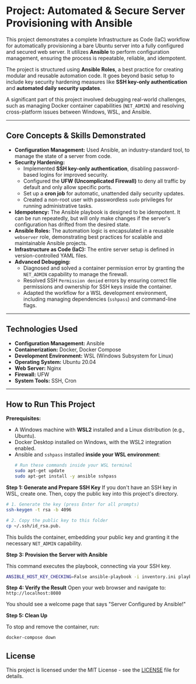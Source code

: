 # Project: Automated & Secure Server Provisioning with Ansible

This project demonstrates a complete Infrastructure as Code (IaC) workflow for automatically provisioning a bare Ubuntu server into a fully configured and secured web server. It utilizes **Ansible** to perform configuration management, ensuring the process is repeatable, reliable, and idempotent.

The project is structured using **Ansible Roles**, a best practice for creating modular and reusable automation code. It goes beyond basic setup to include key security hardening measures like **SSH key-only authentication** and **automated daily security updates**.

A significant part of this project involved debugging real-world challenges, such as managing Docker container capabilities (`NET_ADMIN`) and resolving cross-platform issues between Windows, WSL, and Ansible.

---

## Core Concepts & Skills Demonstrated

*   **Configuration Management:** Used Ansible, an industry-standard tool, to manage the state of a server from code.
*   **Security Hardening:**
    *   Implemented **SSH key-only authentication**, disabling password-based logins for improved security.
    *   Configured the **UFW (Uncomplicated Firewall)** to deny all traffic by default and only allow specific ports.
    *   Set up a **cron job** for automatic, unattended daily security updates.
    *   Created a non-root user with passwordless `sudo` privileges for running administrative tasks.
*   **Idempotency:** The Ansible playbook is designed to be idempotent. It can be run repeatedly, but will only make changes if the server's configuration has drifted from the desired state.
*   **Ansible Roles:** The automation logic is encapsulated in a reusable `webserver` role, demonstrating best practices for scalable and maintainable Ansible projects.
*   **Infrastructure as Code (IaC):** The entire server setup is defined in version-controlled YAML files.
*   **Advanced Debugging:**
    *   Diagnosed and solved a container permission error by granting the `NET_ADMIN` capability to manage the firewall.
    *   Resolved SSH `Permission denied` errors by ensuring correct file permissions and ownership for SSH keys inside the container.
    *   Adapted the workflow for a WSL development environment, including managing dependencies (`sshpass`) and command-line flags.

---

## Technologies Used

*   **Configuration Management:** Ansible
*   **Containerization:** Docker, Docker Compose
*   **Development Environment:** WSL (Windows Subsystem for Linux)
*   **Operating System:** Ubuntu 20.04
*   **Web Server:** Nginx
*   **Firewall:** UFW
*   **System Tools:** SSH, Cron

---

## How to Run This Project

**Prerequisites:**
*   A Windows machine with **WSL2** installed and a Linux distribution (e.g., Ubuntu).
*   Docker Desktop installed on Windows, with the WSL2 integration enabled.
*   Ansible and `sshpass` installed **inside your WSL environment**:
    ```bash
    # Run these commands inside your WSL terminal
    sudo apt-get update
    sudo apt-get install -y ansible sshpass
    ```

**Step 1: Generate and Prepare SSH Key**
If you don't have an SSH key in WSL, create one. Then, copy the public key into this project's directory.

```bash
# 1. Generate the key (press Enter for all prompts)
ssh-keygen -t rsa -b 4096
```
```bash
# 2. Copy the public key to this folder
cp ~/.ssh/id_rsa.pub.
```
This builds the container, embedding your public key and granting it the necessary `NET_ADMIN` capability.

**Step 3: Provision the Server with Ansible**

This command executes the playbook, connecting via your SSH key.

```bash
ANSIBLE_HOST_KEY_CHECKING=False ansible-playbook -i inventory.ini playbook.yml
```

**Step 4: Verify the Result**
Open your web browser and navigate to:
`http://localhost:8080`

You should see a welcome page that says "Server Configured by Ansible!"

**Step 5: Clean Up**

To stop and remove the container, run:
```bash
docker-compose down
```
## License
This project is licensed under the MIT License - see the [LICENSE](LICENSE) file for details.